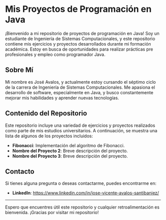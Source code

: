 # Mis Proyectos de Programación en Java

¡Bienvenido a mi repositorio de proyectos de programación en Java! Soy un estudiante de Ingeniería de Sistemas Computacionales, y este repositorio contiene mis ejercicios y proyectos desarrollados durante mi formación académica. Estoy en busca de oportunidades para realizar prácticas pre profesionales y empleo como programador Java.

## Sobre Mí

Mi nombre es José Avalos, y actualmente estoy cursando el séptimo ciclo de la carrera de Ingeniería de  Sistemas Computacionales. Me apasiona el desarrollo de software, especialmente en Java, y busco constantemente mejorar mis habilidades y aprender nuevas tecnologías.

## Contenido del Repositorio

Este repositorio incluye una variedad de ejercicios y proyectos realizados como parte de mis estudios universitarios. A continuación, se muestra una lista de algunos de los proyectos incluidos:

- **Fibonacci**: Implementación del algoritmo de Fibonacci.
- **Nombre del Proyecto 2**: Breve descripción del proyecto.
- **Nombre del Proyecto 3**: Breve descripción del proyecto.

## Contacto

Si tienes alguna pregunta o deseas contactarme, puedes encontrarme en:

- **LinkedIn**: https://www.linkedin.com/in/jose-vicente-avalos-santibaniez/
---

Espero que encuentres útil este repositorio y cualquier retroalimentación es bienvenida. ¡Gracias por visitar mi repositorio!
